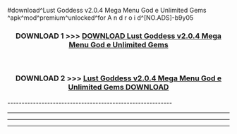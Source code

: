 #download^Lust Goddess v2.0.4 Mega Menu God e Unlimited Gems ^apk^mod^premium^unlocked^for A n d r o i d^[NO.ADS]-b9y05



<div align="center">

<h3>DOWNLOAD 1 >>> <a href="https://runaway1.web.app/?sq=Lust Goddess v2.0.4 Mega Menu God e Unlimited Gems ">DOWNLOAD Lust Goddess v2.0.4 Mega Menu God e Unlimited Gems </a></h3><br>

<h3>DOWNLOAD 2 >>> <a href="https://runaway1.web.app/?sq=Lust Goddess v2.0.4 Mega Menu God e Unlimited Gems ">Lust Goddess v2.0.4 Mega Menu God e Unlimited Gems  DOWNLOAD </a></h3>

</div>
----------------------------------------------------------

----------------------------------------------------------

----------------------------------------------------------

----------------------------------------------------------



